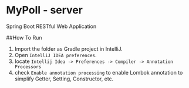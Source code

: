 # MyPoll - server

Spring Boot RESTful Web Application

##How To Run
1. Import the folder as Gradle project in IntelliJ.
2. Open ```IntelliJ IDEA preferences```.
3. locate ```Intellij Idea -> Preferences -> Compiler -> Annotation Processors```
4. check ```Enable annotation processing``` to enable Lombok annotation to simplify Getter, Setting, Constructor, etc.
